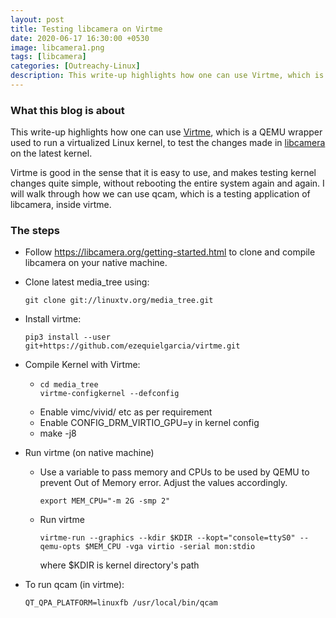```yaml
---
layout: post
title: Testing libcamera on Virtme
date: 2020-06-17 16:30:00 +0530
image: libcamera1.png
tags: [libcamera]
categories: [Outreachy-Linux]
description: This write-up highlights how one can use Virtme, which is a QEMU wrapper used to run a virtualized Linux kernel, to test the changes made in libcamera on the latest kernel. Virtme is 
---
```

### What this blog is about

This write-up highlights how one can use [Virtme](https://github.com/amluto/virtme), which is a QEMU wrapper used to run a virtualized Linux kernel, to test the changes made in [libcamera](https://libcamera.org/index.html) on the latest kernel.

Virtme is good in the sense that it is easy to use, and makes testing kernel changes quite simple, without rebooting the entire system again and again. I will walk through how we can use qcam, which is a testing application of libcamera, inside virtme.

### The steps

- Follow <https://libcamera.org/getting-started.html> to clone and compile libcamera on your native machine.
- Clone latest media_tree using:
    ```
    git clone git://linuxtv.org/media_tree.git
    ```
- Install virtme:
    ```
    pip3 install --user git+https://github.com/ezequielgarcia/virtme.git
    ```
- Compile Kernel with Virtme:
  - ```
    cd media_tree
    virtme-configkernel --defconfig
    ```
  - Enable vimc/vivid/ etc as per requirement
  - Enable CONFIG_DRM_VIRTIO_GPU=y in kernel config
  - make -j8

- Run virtme (on native machine)
  - Use a variable to pass memory and CPUs to be used by QEMU to prevent Out of Memory error. Adjust the values accordingly.
    ```
    export MEM_CPU="-m 2G -smp 2"
    ```
  - Run virtme
    ```
    virtme-run --graphics --kdir $KDIR --kopt="console=ttyS0" --qemu-opts $MEM_CPU -vga virtio -serial mon:stdio
    ```
    where $KDIR is  kernel directory's path
- To run qcam (in virtme):
    ```
    QT_QPA_PLATFORM=linuxfb /usr/local/bin/qcam 
    ```
